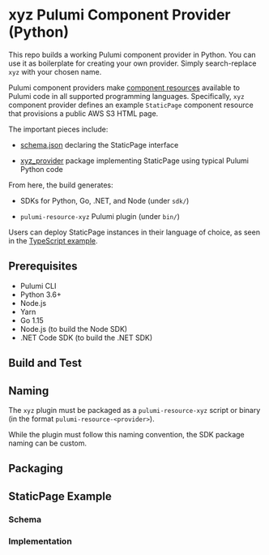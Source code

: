 # xyz Pulumi Component Provider (Python)

This repo builds a working Pulumi component provider in Python. You
can use it as boilerplate for creating your own provider. Simply
search-replace `xyz` with your chosen name.

Pulumi component providers make
[component resources](https://www.pulumi.com/docs/intro/concepts/resources/#components)
available to Pulumi code in all supported programming languages.
Specifically, `xyz` component provider defines an example `StaticPage`
component resource that provisions a public AWS S3 HTML page.

The important pieces include:

- [schema.json](schema.json) declaring the StaticPage interface

- [xyz_provider](provider/cmd/pulumi-resource-xyz/xyz_provider/provider.py) package
  implementing StaticPage using typical Pulumi Python code

From here, the build generates:

- SDKs for Python, Go, .NET, and Node (under `sdk/`)

- `pulumi-resource-xyz` Pulumi plugin (under `bin/`)

Users can deploy StaticPage instances in their language of choice, as
seen in the [TypeScript example](examples/simple.index.ts).


## Prerequisites

- Pulumi CLI
- Python 3.6+
- Node.js
- Yarn
- Go 1.15
- Node.js (to build the Node SDK)
- .NET Code SDK (to build the .NET SDK)


## Build and Test


## Naming

The `xyz` plugin must be packaged as a `pulumi-resource-xyz` script or
binary (in the format `pulumi-resource-<provider>`).

While the plugin must follow this naming convention, the SDK package
naming can be custom.

## Packaging


## StaticPage Example

### Schema

### Implementation
